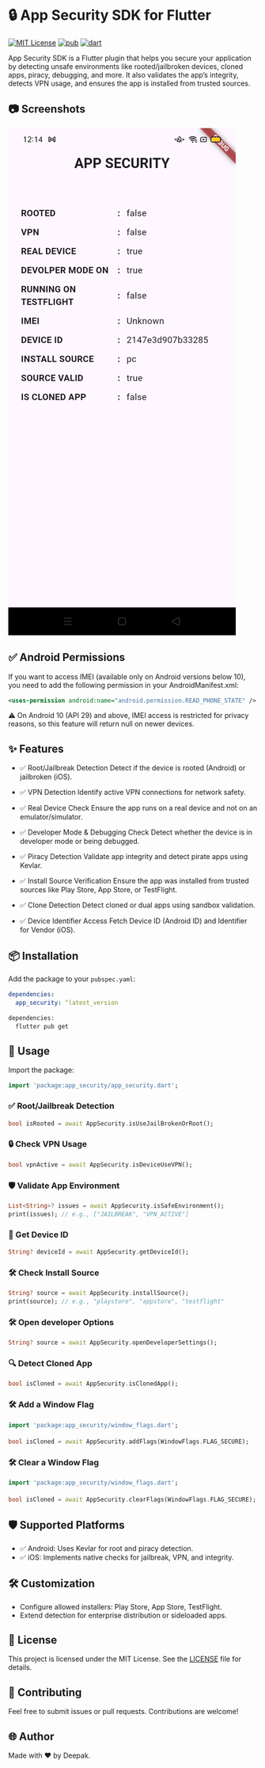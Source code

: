 # 🔒 App Security SDK for Flutter

[![MIT License](https://img.shields.io/badge/License-MIT-green.svg)](https://pub.dev/packages/app_security)
[![pub](https://img.shields.io/pub/v/app_security)](https://pub.dev/packages/app_security)
[![dart](https://img.shields.io/badge/dart-pure%20dart-success)](https://pub.dev/packages/app_security)

App Security SDK is a Flutter plugin that helps you secure your application by detecting unsafe environments like rooted/jailbroken devices, cloned apps, piracy, debugging, and more. It also validates the app’s integrity, detects VPN usage, and ensures the app is installed from trusted sources.

## 📷 Screenshots

![gif](./example/images/screen-shot.jpg)

## ✅ Android Permissions
If you want to access IMEI (available only on Android versions below 10), you need to add the following permission in your AndroidManifest.xml:
```xml
<uses-permission android:name="android.permission.READ_PHONE_STATE" />
```
⚠️ On Android 10 (API 29) and above, IMEI access is restricted for privacy reasons, so this feature will return null on newer devices.

## ✨ Features

- ✅ Root/Jailbreak Detection
    Detect if the device is rooted (Android) or jailbroken (iOS).

- ✅ VPN Detection
    Identify active VPN connections for network safety.

- ✅ Real Device Check
    Ensure the app runs on a real device and not on an emulator/simulator.

- ✅ Developer Mode & Debugging Check
    Detect whether the device is in developer mode or being debugged.

- ✅ Piracy Detection
    Validate app integrity and detect pirate apps using Kevlar.

- ✅ Install Source Verification
    Ensure the app was installed from trusted sources like Play Store, App Store, or TestFlight.

- ✅ Clone Detection
    Detect cloned or dual apps using sandbox validation.

- ✅ Device Identifier Access
    Fetch Device ID (Android ID) and Identifier for Vendor (iOS).

## 📦 Installation
Add the package to your `pubspec.yaml`:

```yaml
dependencies:
  app_security: ^latest_version
```

```sh
dependencies:
  flutter pub get
```


## 🚀 Usage
Import the package:
```dart
import 'package:app_security/app_security.dart';
```

### ✅ Root/Jailbreak Detection
```dart
bool isRooted = await AppSecurity.isUseJailBrokenOrRoot();
```

### 🔒 Check VPN Usage
```dart
bool vpnActive = await AppSecurity.isDeviceUseVPN();
```

### 🛡️ Validate App Environment
```dart
List<String>? issues = await AppSecurity.isSafeEnvironment();
print(issues); // e.g., ["JAILBREAK", "VPN_ACTIVE"]
```

### 📲 Get Device ID
```dart
String? deviceId = await AppSecurity.getDeviceId();
```

### 🛠 Check Install Source
```dart
String? source = await AppSecurity.installSource();
print(source); // e.g., "playstore", "appstore", "testflight"
```

### 🛠 Open developer Options
```dart
String? source = await AppSecurity.openDeveloperSettings();
```

### 🔍 Detect Cloned App
```dart
bool isCloned = await AppSecurity.isClonedApp();
```

### 🛠 Add a Window Flag
```dart
import 'package:app_security/window_flags.dart';

bool isCloned = await AppSecurity.addFlags(WindowFlags.FLAG_SECURE);
```

### 🛠 Clear a Window Flag
```dart
import 'package:app_security/window_flags.dart';

bool isCloned = await AppSecurity.clearFlags(WindowFlags.FLAG_SECURE);
```

## 🛡 Supported Platforms
- ✅ Android: Uses Kevlar for root and piracy detection.
- ✅ iOS: Implements native checks for jailbreak, VPN, and integrity.


## 🛠️ Customization
- Configure allowed installers: Play Store, App Store, TestFlight.
- Extend detection for enterprise distribution or sideloaded apps.

## 📄 License
This project is licensed under the MIT License. See the [LICENSE](https://github.com/deepak07082/app_security/blob/main/LICENSE) file for details.

## 💬 Contributing
Feel free to submit issues or pull requests. Contributions are welcome!

## 🌐 Author
Made with ❤️ by Deepak.